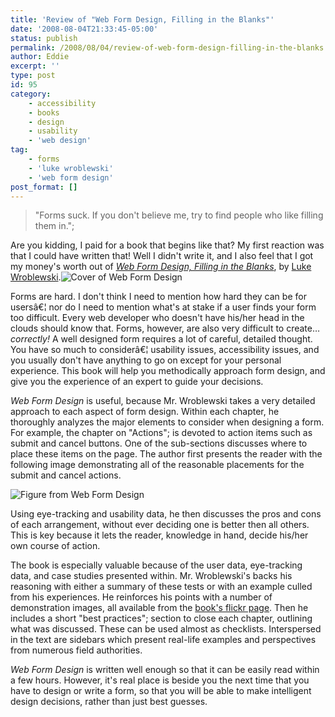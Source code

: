 ```yaml
---
title: 'Review of "Web Form Design, Filling in the Blanks"'
date: '2008-08-04T21:33:45-05:00'
status: publish
permalink: /2008/08/04/review-of-web-form-design-filling-in-the-blanks
author: Eddie
excerpt: ''
type: post
id: 95
category:
    - accessibility
    - books
    - design
    - usability
    - 'web design'
tag:
    - forms
    - 'luke wroblewski'
    - 'web form design'
post_format: []
---
```

> "Forms suck. If you don't believe me, try to find people who like filling them in.";

Are you kidding, I paid for a book that begins like that? My first reaction was that I could have written that! Well I didn't write it, and I also feel that I got my money's worth out of [*Web Form Design, Filling in the Blanks*](http://www.rosenfeldmedia.com/books/webforms/), by [Luke Wroblewski](http://www.lukew.com/).![Cover of Web Form Design](http://farm3.static.flickr.com/2215/2456180445_223bf5342c_m.jpg "Cover of Web Form Design")

Forms are hard. I don't think I need to mention how hard they can be for usersâ€¦ nor do I need to mention what's at stake if a user finds your form too difficult. Every web developer who doesn't have his/her head in the clouds should know that. Forms, however, are also very difficult to create… *correctly!* A well designed form requires a lot of careful, detailed thought. You have so much to considerâ€¦ usability issues, accessibility issues, and you usually don't have anything to go on except for your personal experience. This book will help you methodically approach form design, and give you the experience of an expert to guide your decisions.

*Web Form Design* is useful, because Mr. Wroblewski takes a very detailed approach to each aspect of form design. Within each chapter, he thoroughly analyzes the major elements to consider when designing a form.  For example, the chapter on "Actions"; is devoted to action items such as submit and cancel buttons. One of the sub-sections discusses where to place these items on the page. The author first presents the reader with the following image demonstrating all of the reasonable placements for the submit and cancel actions.

![Figure from Web Form Design](http://farm3.static.flickr.com/2238/2366430953_c7366dc3eb.jpg "Figure from Web Form Design")

Using eye-tracking and usability data, he then discusses the pros and cons of each arrangement, without ever deciding one is better then all others. This is key because it lets the reader, knowledge in hand, decide his/her own course of action.

The book is especially valuable because of the user data, eye-tracking data, and case studies presented within. Mr. Wroblewski's backs his reasoning with either a summary of these tests or with an example culled from his experiences. He reinforces his points with a number of demonstration images, all available from the [book's flickr page](http://www.flickr.com/photos/rosenfeldmedia/sets/72157604272550634/). Then he includes a short "best practices"; section to close each chapter, outlining what was discussed. These can be used almost as checklists. Interspersed in the text are sidebars which present real-life examples and perspectives from numerous field authorities.

*Web Form Design* is written well enough so that it can be easily read within a few hours. However, it's real place is beside you the next time that you have to design or write a form, so that you will be able to make intelligent design decisions, rather than just best guesses.